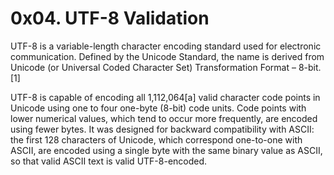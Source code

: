 # 0x04. UTF-8 Validation

UTF-8 is a variable-length character encoding standard used for electronic communication. Defined by the Unicode Standard, the name is derived from Unicode (or Universal Coded Character Set) Transformation Format – 8-bit.[1]

UTF-8 is capable of encoding all 1,112,064[a] valid character code points in Unicode using one to four one-byte (8-bit) code units. Code points with lower numerical values, which tend to occur more frequently, are encoded using fewer bytes. It was designed for backward compatibility with ASCII: the first 128 characters of Unicode, which correspond one-to-one with ASCII, are encoded using a single byte with the same binary value as ASCII, so that valid ASCII text is valid UTF-8-encoded.
